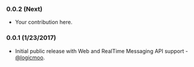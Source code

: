 ### 0.0.2 (Next)

* Your contribution here.

### 0.0.1 (1/23/2017)

* Initial public release with Web and RealTime Messaging API support - [@logicmoo](https://github.com/logicmoo).



